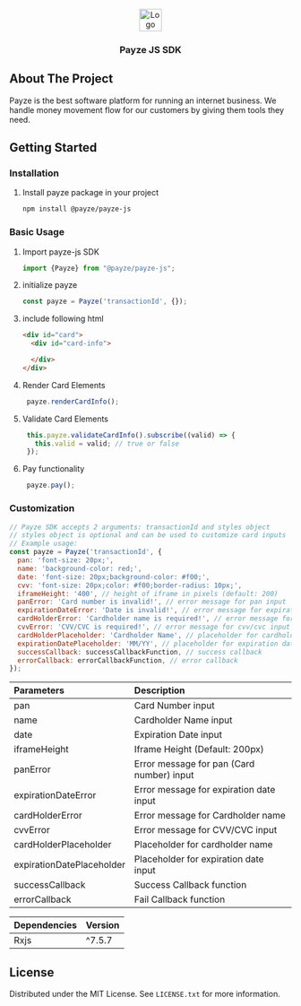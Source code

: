 <div id="top"></div>

[comment]: <> ([![Stargazers][stars-shield]][stars-url])



<!-- PROJECT LOGO -->
<br />
<div align="center">
  <a href="https://payze.io" target="_blank">
    <img src="https://payze.io/assets/payze.svg" alt="Logo" height="40">
  </a>

<h3 align="center">Payze JS SDK</h3>

[comment]: <> (  <p align="center">)

[comment]: <> (    <a href="">View Demo</a>)

[comment]: <> (    ·)

[comment]: <> (    <a href="">Report Bug</a>)

[comment]: <> (  </p>)
</div>

<!-- ABOUT THE PROJECT -->

## About The Project

Payze is the best software platform for running an internet business. We handle money movement flow for our customers by
giving them tools they need.

<!-- GETTING STARTED -->

## Getting Started

### Installation

1. Install payze package in your project
   ```sh
   npm install @payze/payze-js
   ```

### Basic Usage

1. Import payze-js SDK
   ```ts
   import {Payze} from "@payze/payze-js";
   ```
2. initialize payze
   ```ts
   const payze = Payze('transactionId', {});
   ```
3. include following html
   ```html
   <div id="card">
     <div id="card-info">

     </div>
   </div>
   ```
4. Render Card Elements
   ```ts
    payze.renderCardInfo();
   ```
5. Validate Card Elements
   ```ts
    this.payze.validateCardInfo().subscribe((valid) => {
      this.valid = valid; // true or false
    });
   ```
6. Pay functionality
   ```ts
    payze.pay();
    ```

### Customization

```js
// Payze SDK accepts 2 arguments: transactionId and styles object
// styles object is optional and can be used to customize card inputs
// Example usage: 
const payze = Payze('transactionId', {
  pan: 'font-size: 20px;',
  name: 'background-color: red;',
  date: 'font-size: 20px;background-color: #f00;',
  cvv: 'font-size: 20px;color: #f00;border-radius: 10px;',
  iframeHeight: '400', // height of iframe in pixels (default: 200)
  panError: 'Card number is invalid!', // error message for pan input
  expirationDateError: 'Date is invalid!', // error message for expiration date input
  cardHolderError: 'Cardholder name is required!', // error message for cardholder name input
  cvvError: 'CVV/CVC is required!', // error message for cvv/cvc input
  cardHolderPlaceholder: 'Cardholder Name', // placeholder for cardholder name input
  expirationDatePlaceholder: 'MM/YY', // placeholder for expiration date input
  successCallback: successCallbackFunction, // success callback
  errorCallback: errorCallbackFunction, // error callback
});
 ```

| Parameters                    | Description                               |
|:------------------------------|:------------------------------------------|
| pan                           | Card Number input                         |
| name                          | Cardholder Name input                     |
| date                          | Expiration Date input                     |
| iframeHeight                  | Iframe Height (Default: 200px)            |
| panError                      | Error message for pan (Card number) input |
| expirationDateError           | Error message for expiration date input   |
| cardHolderError               | Error message for Cardholder name         |
| cvvError                      | Error message for CVV/CVC input           |
| cardHolderPlaceholder         | Placeholder for cardholder name           |
| expirationDatePlaceholder     | Placeholder for expiration date input     |
| successCallback               | Success Callback function                 |
| errorCallback                 | Fail Callback function                    |


| Dependencies      | Version |
|:------------------|:--------|
| Rxjs              | ^7.5.7  |



<!-- LICENSE -->

## License

Distributed under the MIT License. See `LICENSE.txt` for more information.


[stars-shield]: https://img.shields.io/github/stars/othneildrew/Best-README-Template.svg?style=for-the-badge

[stars-url]: https://github.com/othneildrew/Best-README-Template/stargazers

[license-shield]: https://img.shields.io/github/license/othneildrew/Best-README-Template.svg?style=for-the-badge

[license-url]: https://github.com/LICENSE.txt
